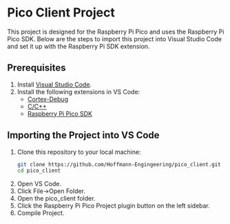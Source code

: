 # Pico Client Project

This project is designed for the Raspberry Pi Pico and uses the Raspberry Pi Pico SDK. Below are the steps to import this project into Visual Studio Code and set it up with the Raspberry Pi SDK extension.

## Prerequisites

1. Install [Visual Studio Code](https://code.visualstudio.com/).
2. Install the following extensions in VS Code:
   - [Cortex-Debug](https://marketplace.visualstudio.com/items?itemName=marus25.cortex-debug)
   - [C/C++](https://marketplace.visualstudio.com/items?itemName=ms-vscode.cpptools)
   - [Raspberry Pi Pico SDK](https://marketplace.visualstudio.com/items?itemName=raspberry-pi.raspberry-pi-pico)

## Importing the Project into VS Code

1. Clone this repository to your local machine:
   ```bash
   git clone https://github.com/Hoffmann-Engingeering/pico_client.git
   cd pico_client
   ```
2. Open VS Code.
3. Click File->Open Folder.
4. Open the pico_client folder.
5. Click the Raspberry Pi Pico Project plugin button on the left sidebar.
6. Compile Project.